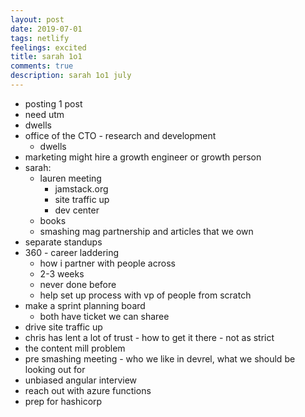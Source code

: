 ```yaml
---
layout: post
date: 2019-07-01
tags: netlify
feelings: excited
title: sarah 1o1
comments: true
description: sarah 1o1 july
---
```


- posting 1 post
- need utm
- dwells
- office of the CTO - research and development
  - dwells
- marketing might hire a growth engineer or growth person
- sarah:
  - lauren meeting 
    - jamstack.org
    - site traffic up
    - dev center
  - books
  - smashing mag partnership and articles that we own
- separate standups
- 360 - career laddering
  - how i partner with people across
  - 2-3 weeks
  - never done before
  - help set up process with vp of people from scratch
- make a sprint planning board
  - both have ticket we can sharee
- drive site traffic up
- chris has lent a lot of trust - how to get it there - not as strict
- the content mill problem
- pre smashing meeting - who we like in devrel, what we should be looking out for
- unbiased angular interview
- reach out with azure functions
- prep for hashicorp
